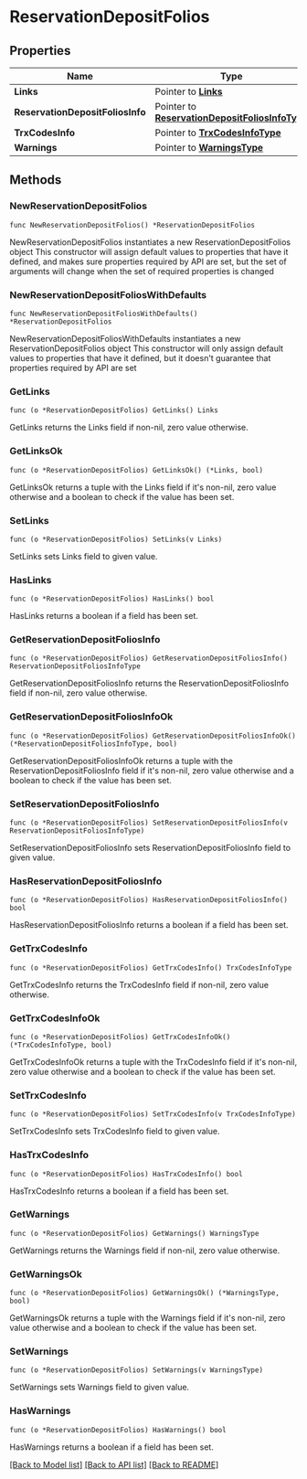 # ReservationDepositFolios

## Properties

Name | Type | Description | Notes
------------ | ------------- | ------------- | -------------
**Links** | Pointer to [**Links**](Links.md) |  | [optional] 
**ReservationDepositFoliosInfo** | Pointer to [**ReservationDepositFoliosInfoType**](ReservationDepositFoliosInfoType.md) |  | [optional] 
**TrxCodesInfo** | Pointer to [**TrxCodesInfoType**](TrxCodesInfoType.md) |  | [optional] 
**Warnings** | Pointer to [**WarningsType**](WarningsType.md) |  | [optional] 

## Methods

### NewReservationDepositFolios

`func NewReservationDepositFolios() *ReservationDepositFolios`

NewReservationDepositFolios instantiates a new ReservationDepositFolios object
This constructor will assign default values to properties that have it defined,
and makes sure properties required by API are set, but the set of arguments
will change when the set of required properties is changed

### NewReservationDepositFoliosWithDefaults

`func NewReservationDepositFoliosWithDefaults() *ReservationDepositFolios`

NewReservationDepositFoliosWithDefaults instantiates a new ReservationDepositFolios object
This constructor will only assign default values to properties that have it defined,
but it doesn't guarantee that properties required by API are set

### GetLinks

`func (o *ReservationDepositFolios) GetLinks() Links`

GetLinks returns the Links field if non-nil, zero value otherwise.

### GetLinksOk

`func (o *ReservationDepositFolios) GetLinksOk() (*Links, bool)`

GetLinksOk returns a tuple with the Links field if it's non-nil, zero value otherwise
and a boolean to check if the value has been set.

### SetLinks

`func (o *ReservationDepositFolios) SetLinks(v Links)`

SetLinks sets Links field to given value.

### HasLinks

`func (o *ReservationDepositFolios) HasLinks() bool`

HasLinks returns a boolean if a field has been set.

### GetReservationDepositFoliosInfo

`func (o *ReservationDepositFolios) GetReservationDepositFoliosInfo() ReservationDepositFoliosInfoType`

GetReservationDepositFoliosInfo returns the ReservationDepositFoliosInfo field if non-nil, zero value otherwise.

### GetReservationDepositFoliosInfoOk

`func (o *ReservationDepositFolios) GetReservationDepositFoliosInfoOk() (*ReservationDepositFoliosInfoType, bool)`

GetReservationDepositFoliosInfoOk returns a tuple with the ReservationDepositFoliosInfo field if it's non-nil, zero value otherwise
and a boolean to check if the value has been set.

### SetReservationDepositFoliosInfo

`func (o *ReservationDepositFolios) SetReservationDepositFoliosInfo(v ReservationDepositFoliosInfoType)`

SetReservationDepositFoliosInfo sets ReservationDepositFoliosInfo field to given value.

### HasReservationDepositFoliosInfo

`func (o *ReservationDepositFolios) HasReservationDepositFoliosInfo() bool`

HasReservationDepositFoliosInfo returns a boolean if a field has been set.

### GetTrxCodesInfo

`func (o *ReservationDepositFolios) GetTrxCodesInfo() TrxCodesInfoType`

GetTrxCodesInfo returns the TrxCodesInfo field if non-nil, zero value otherwise.

### GetTrxCodesInfoOk

`func (o *ReservationDepositFolios) GetTrxCodesInfoOk() (*TrxCodesInfoType, bool)`

GetTrxCodesInfoOk returns a tuple with the TrxCodesInfo field if it's non-nil, zero value otherwise
and a boolean to check if the value has been set.

### SetTrxCodesInfo

`func (o *ReservationDepositFolios) SetTrxCodesInfo(v TrxCodesInfoType)`

SetTrxCodesInfo sets TrxCodesInfo field to given value.

### HasTrxCodesInfo

`func (o *ReservationDepositFolios) HasTrxCodesInfo() bool`

HasTrxCodesInfo returns a boolean if a field has been set.

### GetWarnings

`func (o *ReservationDepositFolios) GetWarnings() WarningsType`

GetWarnings returns the Warnings field if non-nil, zero value otherwise.

### GetWarningsOk

`func (o *ReservationDepositFolios) GetWarningsOk() (*WarningsType, bool)`

GetWarningsOk returns a tuple with the Warnings field if it's non-nil, zero value otherwise
and a boolean to check if the value has been set.

### SetWarnings

`func (o *ReservationDepositFolios) SetWarnings(v WarningsType)`

SetWarnings sets Warnings field to given value.

### HasWarnings

`func (o *ReservationDepositFolios) HasWarnings() bool`

HasWarnings returns a boolean if a field has been set.


[[Back to Model list]](../README.md#documentation-for-models) [[Back to API list]](../README.md#documentation-for-api-endpoints) [[Back to README]](../README.md)


